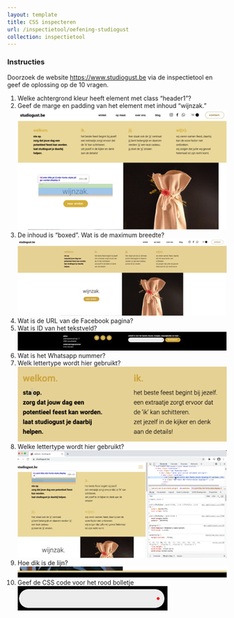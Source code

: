 ```yaml
---
layout: template
title: CSS inspecteren
url: /inspectietool/oefening-studiogust
collection: inspectietool
---
```

<div class="highlight">
<h3>Instructies</h3>
<p>Doorzoek de website <a target="_blank" href="https://www.studiogust.be">https://www.studiogust.be</a> via de inspectietool en geef de oplossing op de 10 vragen.</p>
</div>
<ol>
<li>Welke achtergrond kleur heeft element met class “header1”?
</li>
<li>Geef de marge en padding van het element met inhoud “wijnzak.”
<img src="images/oefening_inspectietool_2.png" />
</li>
<li>De inhoud is “boxed”. Wat is de maximum breedte?
<img src="images/oefening_inspectietool_3.png" />
</li>
<li>Wat is de URL van de Facebook pagina?</li>
<li>Wat is ID van het tekstveld?
<img src="images/oefening_inspectietool_5.png" />
</li>
<li>Wat is het Whatsapp nummer?</li>
<li>Welk lettertype wordt hier gebruikt?
<img src="images/oefening_inspectietool_7.png" />
</li>
<li>Welke lettertype wordt hier gebruikt?
<img src="images/oefening_inspectietool_8.png?v=1" />
</li>
<li>Hoe dik is de lijn?
<img src="images/oefening_inspectietool_9.png" />
</li>
<li>Geef de CSS code voor het rood bolletje
<img src="images/oefening_inspectietool_10.png" />
</li>
</ol>
